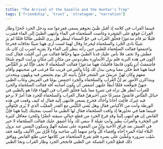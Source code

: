 ```yaml
---
title: "The Arrival of the Gazelle and the Hunter's Trap"
tags: ['friendship', 'trust', 'stratagem', "narration"]
---
```


 فبينما الغراب في كلامه إذ أقبل ظَبيٌ نحوهم يسعى ففزِعوا منه ودخل الجرذ جُحرًا وطار الغرابُ فوقع على الشجرة وغاصت السلحفاة في الماء وانتهى الظبيُ إلى الماء فشرب قليلًا ثم قام مذعورًا
فحلَّق الغُراب في جوِّ السماء لينظر هل يرى للظبي طالبًا فلمَّا لم يرَ شيئًا نادى الجُرذ والسلحفاة ليخرجا وقال لهما لست أرى ههنا شيئًا تخافانه فخرجا واجتمعوا
فقالت السلحفاة للظبي حين رأته ينظر إلى الماء ولا يقرَبه اشرب إن كان بك عطَش ولا تخف فلا بأس عليك فدنا الظبيُ منها وحيَّاها فقالت من أين أقبلت فقال كنت أكون في هذه البرية فلم يزل الأساوِرة يطردونني من مكانٍ إلى مكانٍ ورأيت اليوم شَبَحًا فأشفقتُ أن يكون قانصًا فأقبلتُ ههنا مذعورًا
فقالت السلحفاة لا تخف فإنَّا لم نرَ القُنَّاص فيما ههنا قطُّ فكن معنا ونحن نبذل لك وُدَّنا والمرعى قريب منَّا فرغب في صحبتهم وأقام معهم
وكان لهنَّ عريشٌ من الشجر فكُنَّ يأتينه كل يوم يجتمعن فيه ويلهون ويتحدثن ويتذاكرن الأمور
ثم إنَّ الغُراب والسلحفاة والجرذ اجتمعن يومًا في العريش وغاب الظبي عنهنَّ فتوقَّعنه فلمَّا أبطأ عليهن أشفقن أن يكون أصابته آفة فقالت السلحفاة والجرذ للغراب انظر هل تراه في شيءٍ مما يلينا
فحلَّق الغراب في الهواء فإذا هو بالظبي في حبائل القنَّاص فانقضَّ مسرعًا حتى أخبرهنَّ
فقال الغراب والسلحفاة للجرذ هذا أمرٌ لا نرجو فيه غيرك فأغِث أخانا وأخاك
فخرج يسعى فانتهى إليه فقال له كيف وقعت في هذه الورطة وأنت من الأكياس فقال وهل يُغني الكَيِّس مع القدر المغَيَّب الذي لا يُرى فيُتَوَقَّى
فبينما هما في تحاورها إذ وافت السلحفاة فقال لها الظبي ما أصبتِ بمجيئك إلينا ههنا فإنَّ القانص إن هو انتهى إلينا وقد فرغ الجرذ من قطع حبالي سبقته حُضْرًا وللجرذ معاقل كثيرة في الجِحَرة والغرابُ يطير وأنتِ ثقيلة لا سعي لك وأنا أشفِق عليك فقالت السلحفاة لا خير في العيش بعد فراق الأحبة وإنَّ من المعونة على تسلية الهمِّ وسكونِ النفس  عند نزول البلاء  لقاء المرء أخاه وإفضاء كلِّ واحدٍ منهما إلى صاحبه وإذا فُرِّق بين الأليف وإلفه فقد سُلِب سروره وغُشِّيَ على بصره
فلم تفرغ السلحفاة من كلامها حتى طلع القانص ووافق ذلك قطعَ الجرذ الشبكة عن الظبي فانجحر الجرذ وطار الغراب ونجا الظبي
